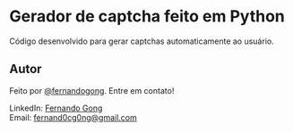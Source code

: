 # Gerador de captcha feito em Python

Código desenvolvido para gerar captchas automaticamente ao usuário.

## Autor
Feito por [@fernandogong](https://github.com/fernandogong). Entre em contato!

LinkedIn: [Fernando Gong](https://www.linkedin.com/in/fernando-gong/) <br>
Email: [fernand0cg0ng@gmail.com](mailto:fernand0cg0ng@gmail.com)
